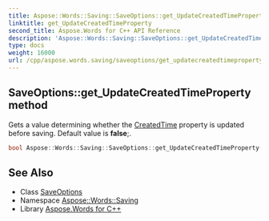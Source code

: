 ```yaml
---
title: Aspose::Words::Saving::SaveOptions::get_UpdateCreatedTimeProperty method
linktitle: get_UpdateCreatedTimeProperty
second_title: Aspose.Words for C++ API Reference
description: 'Aspose::Words::Saving::SaveOptions::get_UpdateCreatedTimeProperty method. Gets a value determining whether the CreatedTime property is updated before saving. Default value is false; in C++.'
type: docs
weight: 16000
url: /cpp/aspose.words.saving/saveoptions/get_updatecreatedtimeproperty/
---
```

## SaveOptions::get_UpdateCreatedTimeProperty method


Gets a value determining whether the [CreatedTime](../../../aspose.words.properties/builtindocumentproperties/get_createdtime/) property is updated before saving. Default value is **false**;.

```cpp
bool Aspose::Words::Saving::SaveOptions::get_UpdateCreatedTimeProperty() const
```

## See Also

* Class [SaveOptions](../)
* Namespace [Aspose::Words::Saving](../../)
* Library [Aspose.Words for C++](../../../)
